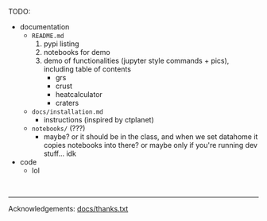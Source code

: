TODO:
- documentation
    - `README.md`
        1. pypi listing
        1. notebooks for demo
        1. demo of functionalities (jupyter style commands + pics), including table of contents
            - grs
            - crust
            - heatcalculator
            - craters
    - `docs/installation.md`
        - instructions (inspired by ctplanet)
    - `notebooks/` (???)
        - maybe? or it should be in the class, and when we set datahome it copies notebooks into there? or maybe only if you're running dev stuff... idk
- code
    - lol


&nbsp;

---
Acknowledgements: [docs/thanks.txt](docs/thanks.txt)